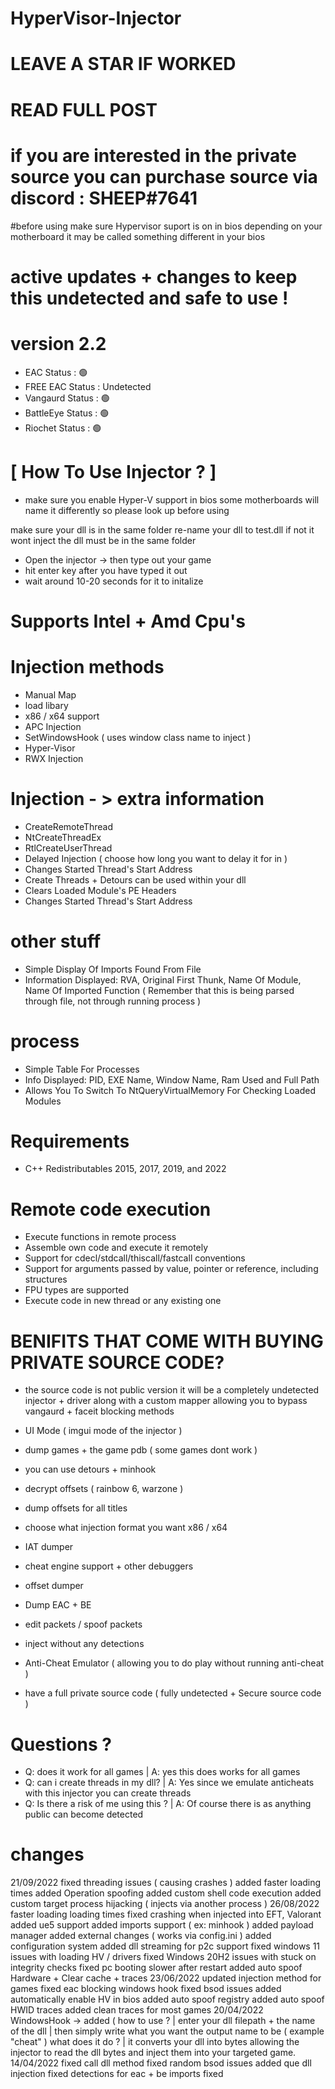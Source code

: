 # HyperVisor-Injector
# LEAVE A STAR IF WORKED
# READ FULL POST
# if you are interested in the private source you can purchase source via discord : SHEEP#7641
#before using make sure Hypervisor suport is on in bios
depending on your motherboard it may be called something different in your bios
# active updates + changes to keep this undetected and safe to use !
# version 2.2
* EAC Status : 🟢
* FREE EAC Status : Undetected
* Vangaurd Status : 🟢
* BattleEye Status : 🟢
* Riochet Status : 🟢
# [ How To Use Injector ? ]
* make sure you enable Hyper-V support in bios some motherboards will name it differently so please look up before using

make sure your dll is in the same folder re-name your dll to test.dll if not it wont inject the dll must be in the same folder

* Open the injector -> then type out your game
* hit enter key after you have typed it out
* wait around 10-20 seconds for it to initalize

# Supports Intel + Amd Cpu's
# Injection methods
* Manual Map
* load libary
* x86 / x64 support
* APC Injection
* SetWindowsHook ( uses window class name to inject )
* Hyper-Visor
* RWX Injection

# Injection - > extra information
* CreateRemoteThread
* NtCreateThreadEx
* RtlCreateUserThread
* Delayed Injection ( choose how long you want to delay it for in )
* Changes Started Thread's Start Address
* Create Threads + Detours can be used within your dll
* Clears Loaded Module's PE Headers
* Changes Started Thread's Start Address

# other stuff
* Simple Display Of Imports Found From File
* Information Displayed: RVA, Original First Thunk, Name Of Module, Name Of Imported Function ( Remember that this is being parsed through file, not through running process )
# process
* Simple Table For Processes
* Info Displayed: PID, EXE Name, Window Name, Ram Used and Full Path
* Allows You To Switch To NtQueryVirtualMemory For Checking Loaded Modules
# Requirements
* C++ Redistributables 2015, 2017, 2019, and 2022
# Remote code execution
* Execute functions in remote process
* Assemble own code and execute it remotely
* Support for cdecl/stdcall/thiscall/fastcall conventions
* Support for arguments passed by value, pointer or reference, including structures
* FPU types are supported
* Execute code in new thread or any existing one
# BENIFITS THAT COME WITH BUYING PRIVATE SOURCE CODE?
* the source code is not public version it will be a completely undetected injector + driver along with a custom mapper allowing you to bypass vangaurd + faceit blocking methods

* UI Mode ( imgui mode of the injector )

* dump games + the game pdb ( some games dont work )

* you can use detours + minhook

* decrypt offsets ( rainbow 6, warzone )

* dump offsets for all titles

* choose what injection format you want x86 / x64

* IAT dumper

* cheat engine support + other debuggers

* offset dumper

* Dump EAC + BE

* edit packets / spoof packets

* inject without any detections

* Anti-Cheat Emulator ( allowing you to do play without running anti-cheat )

* have a full private source code ( fully undetected + Secure source code )
# Questions ?
* Q: does it work for all games | A: yes this does works for all games
* Q: can i create threads in my dll? | A: Yes since we emulate anticheats with this injector you can create threads
* Q: Is there a risk of me using this ? | A: Of course there is as anything public can become detected
# changes

21/09/2022
fixed threading issues ( causing crashes )
added faster loading times
added Operation spoofing
added custom shell code execution
added custom target process hijacking ( injects via another process )
26/08/2022
faster loading loading times
fixed crashing when injected into EFT, Valorant
added ue5 support
added imports support ( ex: minhook )
added payload manager
added external changes ( works via config.ini )
added configuration system
added dll streaming for p2c support
fixed windows 11 issues with loading HV / drivers
fixed Windows 20H2 issues with stuck on integrity checks
fixed pc booting slower after restart
added auto spoof Hardware + Clear cache + traces
23/06/2022
updated injection method for games
fixed eac blocking windows hook
fixed bsod issues
added automatically enable HV in bios
added auto spoof registry
added auto spoof HWID traces
added clean traces for most games
20/04/2022
WindowsHook -> added ( how to use ? | enter your dll filepath + the name of the dll | then simply write what you want the output name to be ( example "cheat" ) what does it do ? | it converts your dll into bytes allowing the injector to read the dll bytes and inject them into your targeted game.
14/04/2022
fixed call dll method
fixed random bsod issues
added que dll injection
fixed detections for eac + be
imports fixed
